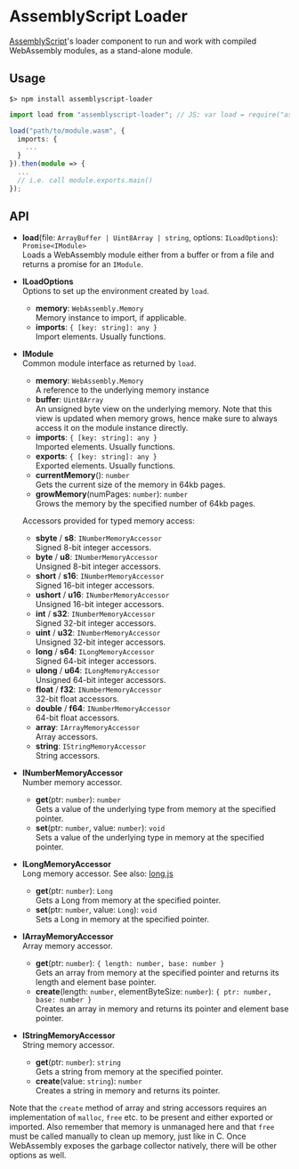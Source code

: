 AssemblyScript Loader
=====================

[AssemblyScript](https://github.com/dcodeIO/AssemblyScript)'s loader component to run and work with compiled WebAssembly modules, as a stand-alone module.

Usage
-----

```
$> npm install assemblyscript-loader
```

```ts
import load from "assemblyscript-loader"; // JS: var load = require("assemblyscript-loader").load;

load("path/to/module.wasm", {
  imports: {
    ...
  }
}).then(module => {
  ...
  // i.e. call module.exports.main()
});
```

API
---

* **load**(file: `ArrayBuffer | Uint8Array | string`, options: `ILoadOptions`): `Promise<IModule>`<br />
  Loads a WebAssembly module either from a buffer or from a file and returns a promise for an
  `IModule`.

* **ILoadOptions**<br />
  Options to set up the environment created by `load`.

  * **memory**: `WebAssembly.Memory`<br />
    Memory instance to import, if applicable.
  * **imports**: `{ [key: string]: any }`<br />
    Import elements. Usually functions.

* **IModule**<br />
  Common module interface as returned by `load`.

  * **memory**: `WebAssembly.Memory`<br />
    A reference to the underlying memory instance
  * **buffer**: `Uint8Array`<br />
    An unsigned byte view on the underlying memory. Note that this view is updated when memory
    grows, hence make sure to always access it on the module instance directly.
  * **imports**: `{ [key: string]: any }`<br />
    Imported elements. Usually functions.
  * **exports**: `{ [key: string]: any }`<br />
    Exported elements. Usually functions.
  * **currentMemory**(): `number`<br />
    Gets the current size of the memory in 64kb pages.
  * **growMemory**(numPages: `number`): `number`<br />
    Grows the memory by the specified number of 64kb pages.

  Accessors provided for typed memory access:

  * **sbyte** / **s8**: `INumberMemoryAccessor`<br />
    Signed 8-bit integer accessors.
  * **byte** / **u8**: `INumberMemoryAccessor`<br />
    Unsigned 8-bit integer accessors.
  * **short** / **s16**: `INumberMemoryAccessor`<br />
    Signed 16-bit integer accessors.
  * **ushort** / **u16**: `INumberMemoryAccessor`<br />
    Unsigned 16-bit integer accessors.
  * **int** / **s32**: `INumberMemoryAccessor`<br />
    Signed 32-bit integer accessors.
  * **uint** / **u32**: `INumberMemoryAccessor`<br />
    Unsigned 32-bit integer accessors.
  * **long** / **s64**: `ILongMemoryAccessor`<br />
    Signed 64-bit integer accessors.
  * **ulong** / **u64**: `ILongMemoryAccessor`<br />
    Unsigned 64-bit integer accessors.
  * **float** / **f32**: `INumberMemoryAccessor`<br />
    32-bit float accessors.
  * **double** / **f64**: `INumberMemoryAccessor`<br />
    64-bit float accessors.
  * **array**: `IArrayMemoryAccessor`<br />
    Array accessors.
  * **string**: `IStringMemoryAccessor`<br />
    String accessors.

* **INumberMemoryAccessor**<br />
  Number memory accessor.

  * **get**(ptr: `number`): `number`<br />
    Gets a value of the underlying type from memory at the specified pointer.
  * **set**(ptr: `number`, value: `number`): `void`<br />
    Sets a value of the underlying type in memory at the specified pointer.

* **ILongMemoryAccessor**<br />
  Long memory accessor. See also: [long.js](https://github.com/dcodeIO/long.js)

  * **get**(ptr: `number`): `Long`<br />
    Gets a Long from memory at the specified pointer.
  * **set**(ptr: `number`, value: `Long`): `void`<br />
    Sets a Long in memory at the specified pointer.

* **IArrayMemoryAccessor**<br />
  Array memory accessor.

  * **get**(ptr: `number`): `{ length: number, base: number }`<br />
    Gets an array from memory at the specified pointer and returns its length and element base
    pointer.
  * **create**(length: `number`, elementByteSize: `number`): `{ ptr: number, base: number }`<br />
    Creates an array in memory and returns its pointer and element base pointer.

* **IStringMemoryAccessor**<br />
  String memory accessor.

  * **get**(ptr: `number`): `string`<br />
    Gets a string from memory at the specified pointer.
  * **create**(value: `string`): `number`<br />
    Creates a string in memory and returns its pointer.

Note that the `create` method of array and string accessors requires an implementation of `malloc`,
`free` etc. to be present and either exported or imported. Also remember that memory is unmanaged
here and that `free` must be called manually to clean up memory, just like in C. Once WebAssembly
exposes the garbage collector natively, there will be other options as well.
